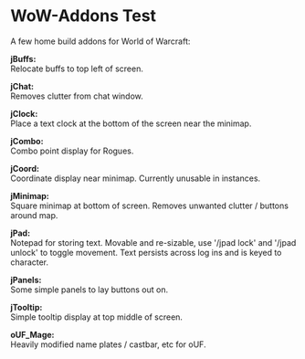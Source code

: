 # WoW-Addons Test

A few home build addons for World of Warcraft:

**jBuffs:**  
Relocate buffs to top left of screen.

**jChat:**  
Removes clutter from chat window.

**jClock:**  
Place a text clock at the bottom of the screen near the minimap.

**jCombo:**  
Combo point display for Rogues.

**jCoord:**  
Coordinate display near minimap.  Currently unusable in instances.

**jMinimap:**  
Square minimap at bottom of screen.  Removes unwanted clutter / buttons around map.

**jPad:**  
Notepad for storing text.  Movable and re-sizable, use '/jpad lock' and '/jpad unlock' to toggle movement.
Text persists across log ins and is keyed to character.

**jPanels:**  
Some simple panels to lay buttons out on.

**jTooltip:**  
Simple tooltip display at top middle of screen.

**oUF_Mage:**  
Heavily modified name plates / castbar, etc for oUF.
